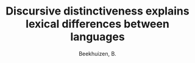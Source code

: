 ---
author: Beekhuizen, B.
year: 2024
title: Discursive distinctiveness explains lexical differences between languages
category: proceedings
editor: Nolle, J., Raviv, L., Graham, K. E., Hartmann, S., Jadoul, Y., Josserand, M., Matzinger, T., Mudd, K., Pleyer, M., Slonimska, A., Wacewicz, S. and Watson, S.
booktitle: {The Evolution of Language: Proceedings of the 15th International Conference (Evolang XV)}
permalink: https://evolang2024.github.io/proceedings/paper.html?nr=147
---